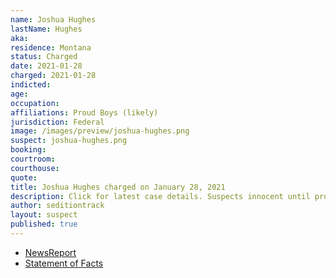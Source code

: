 ```yaml
---
name: Joshua Hughes
lastName: Hughes
aka:
residence: Montana
status: Charged
date: 2021-01-28
charged: 2021-01-28
indicted:
age:
occupation:
affiliations: Proud Boys (likely)
jurisdiction: Federal
image: /images/preview/joshua-hughes.png
suspect: joshua-hughes.png
booking:
courtroom:
courthouse:
quote:
title: Joshua Hughes charged on January 28, 2021
description: Click for latest case details. Suspects innocent until proven guilty.
author: seditiontrack
layout: suspect
published: true
---
```

- [NewsReport](https://www.thedailybeast.com/montana-brothers-who-accosted-lone-black-cop-eugene-goodman-during-capitol-riots-are-arrested)
- [Statement of Facts](https://www.justice.gov/opa/page/file/1364151/download)
